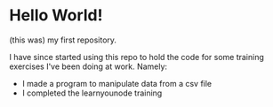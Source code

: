 # Hello World!
(this was) my first repository.

I have since started using this repo to hold the code for some training exercises I've been doing at work. Namely:
- I made a program to manipulate data from a csv file
- I completed the learnyounode training